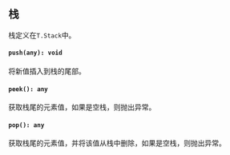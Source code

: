 <a name="t"></a>

<a name="stack"></a>
## 栈
栈定义在`T.Stack`中。

#### `push(any): void`
将新值插入到栈的尾部。
#### `peek(): any`
获取栈尾的元素值，如果是空栈，则抛出异常。
#### `pop(): any`
获取栈尾的元素值，并将该值从栈中删除，如果是空栈，则抛出异常。

<!--[Back to top](#t)-->